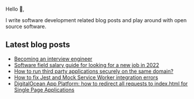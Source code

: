 Hello 👋,

I write software development related blog posts and play around with open source software.

<!-- [Blog](//blog.hao.dev) -->

<!--
**h-dong/h-dong** is a ✨ _special_ ✨ repository because its `README.md` (this file) appears on your GitHub profile.

Here are some ideas to get you started:

- 🔭 I’m currently working on ...
- 🌱 I’m currently learning ...
- 👯 I’m looking to collaborate on ...
- 🤔 I’m looking for help with ...
- 💬 Ask me about ...
- 📫 How to reach me: ...
- 😄 Pronouns: ...
- ⚡ Fun fact: ...
-->

## Latest blog posts
<!-- BLOG-POST-LIST:START -->
- [Becoming an interview engineer](https://blog.hao.dev/becoming-an-interview-engineer)
- [Software field salary guide for looking for a new job in 2022](https://blog.hao.dev/software-field-salary-guide-for-looking-for-a-new-job-in-2022)
- [How to run third party applications securely on the same domain?](https://blog.hao.dev/how-to-run-third-party-applications-securely-on-the-same-domain)
- [How to fix Jest and Mock Service Worker integration errors](https://blog.hao.dev/how-to-fix-jest-and-mock-service-worker-integration-errors)
- [DigitalOcean App Platform: how to redirect all requests to index.html for Single Page Applications](https://blog.hao.dev/digitalocean-app-platform-how-to-redirect-all-requests-to-index-html-for-single-page-applications)
<!-- BLOG-POST-LIST:END -->

